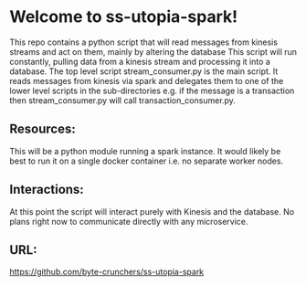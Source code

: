 # Welcome to ss-utopia-spark!
This repo contains a python script that will read messages from kinesis streams and act on them, mainly by altering the database
This script will run constantly, pulling data from a kinesis stream and processing it into a database.
The top level script stream_consumer.py is the main script. It reads messages from kinesis via spark and delegates them to one of the 
lower level scripts in the sub-directories e.g. if the message is a transaction then stream_consumer.py will call transaction_consumer.py.


## Resources:
This will be a python module running a spark instance. It would likely be best to run it on a single docker container i.e. no separate worker nodes.

## Interactions:
At this point the script will interact purely with Kinesis and the database. No plans right now to communicate directly with any microservice.

## URL:
https://github.com/byte-crunchers/ss-utopia-spark